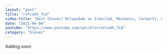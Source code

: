 ```yaml
---
layout: "post"
title: "rsFca4h_7L0"
video-title: "Best Gloves? Milwaukee vs Ironclad, Mechanix, Carhartt, Amazon Basics"
date: "2021-04-04"
youtube: "https://www.youtube.com/watch?v=rsFca4h_7L0"
category: "Gloves"
---
```

<div class="space-y-1"><p class="text-gray-400">Adding soon</p></div>